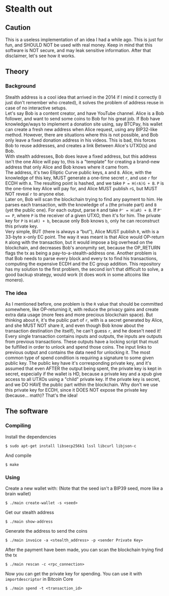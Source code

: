 # Stealth out
## Caution
This is a useless implementation of an idea I had a while ago. This is just for fun, and SHOULD
NOT be used with real money. Keep in mind that this software is NOT secure, and may leak sensitive information. After that disclaimer, let's see how it works.

## Theory
### Background
Stealth address is a cool idea that arrived in the 2014 if I mind it correctly (I just don't remember who created), it solves the problem of address reuse in case of no interactive setups.  
Let's say Bob is a content creator, and have YouTube channel. Alice is a Bob follower, and want to send some coins to Bob for his great job. If Bob have knowledge/ways to implement a donation site using, say BTCPay, his wallet can create a fresh new address when Alice request, using any BIP32-like method. However, there are situations where this is not possible, and Bob only leave a fixed donation address in his videos. This is bad, this forces Bob to reuse addresses, and creates a link Between Alice's UTXO(s) and Bob.  
With stealth addresses, Bob does leave a fixed address, but this address isn't the one Alice will pay to, this is a "template" for creating a brand-new address that only Alice and Bob knows where it came from.  
The address, it's two Elliptic Curve public keys, `A` and `B`. Alice, with the knowledge of this key, MUST generate a one-time secret `r`, and use `r` for ECDH with `A`. The resulting point is hashed, and we take `P = H(rA)G + B`. `P` is the one-time key Alice will pay for, and Alice MUST publish `rG`, but MUST NOT reveal `r` to anyone else.  
Later on, Bob will scan the blockchain trying to find any payment to him. He parses each transaction, with the knowledge of `a` (the private part) and `B` (yet the public one). For each output, parse `R` and take `P' = H(aR) + B`. If `P' == P`, where `P` is the receiver of a given UTXO, then it's for him. The private key for `P` is `H(aR) + b`, because only Bob knows `b`, only he can reconstruct this private key.  
Very simple, BUT (there is always a “but”), Alice MUST publish `R`, with is a 33-byte x-only EC point. The way it was meant is that Alice would OP-return `R` along with the transaction, but it would impose a big overhead on the blockchain, and decreases Bob's anonymity set, because the OP_RETURN flags the tx as being a pay-to-a-stealth-address one. Another problem is that Bob needs to parse every block and every tx to find his transactions, computing the expensive ECDH and the EC group addition. This repository has my solution to the first problem, the second isn't that difficult to solve, a good backup strategy, would work (it does work in some altcoins like monero).  

### The idea
As I mentioned before, one problem is the `R` value that should be committed somewhere, like OP-returning it, with reduce the privacy gains and create extra data usage (more fees and more precious blockchain space). But thinking about `R`, it's the public part of `r`, with is a secret generated by Alice, and she MUST NOT share it, and even though Bob know about the transaction destination (he itself), he can't guess `r`, and he doesn't need it! Every single transaction contains inputs and outputs, the inputs are outputs from previous transactions. These outputs have a locking script that must be fulfilled in order to unlock and spend those coins. The input links to previous output and contains the data need for unlocking it. The most common type of spend condition is requiring a signature to some given public key. The public key have it's corresponding private key, and it's assumed that even AFTER the output being spent, the private key is kept in secret, especially if the wallet is HD, because a private key and a xpub give access to all UTXOs using a "child" private key. If the private key is secret, and we DO HAVE the public part within the blockchain. Why don't we use this private key for ECDH, since it DOES NOT expose the private key (because… math)? That's the idea!
## The software
### Compiling
Install the dependencies
```
$ sudo apt-get install libsecp256k1 lssl libcurl libjson-c
```
And compile
```
$ make
```

### Using
Create a new wallet with: (Note that the seed isn't a BIP39 seed, more like a brain wallet)
```
$ ./main create-wallet -s <seed>
```
Get our stealth address
```
$ ./main show-address
```
Generate the address to send the coins
```
$ ./main invoice -a <stealth_address> -p <sender Private Key>
```
After the payment have been made, you can scan the blockchain trying find the tx
```
$ ./main rescan -c <rpc_connection>
```
Now you can get the private key for spending. You can use it with `importdescriptor` in Bitcoin Core
```
$ ./main spend -t <transaction_id>
```